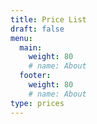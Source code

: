 ```yaml
---
title: Price List
draft: false
menu: 
  main:
    weight: 80
    # name: About
  footer:
    weight: 80
    # name: About
type: prices
---
```


